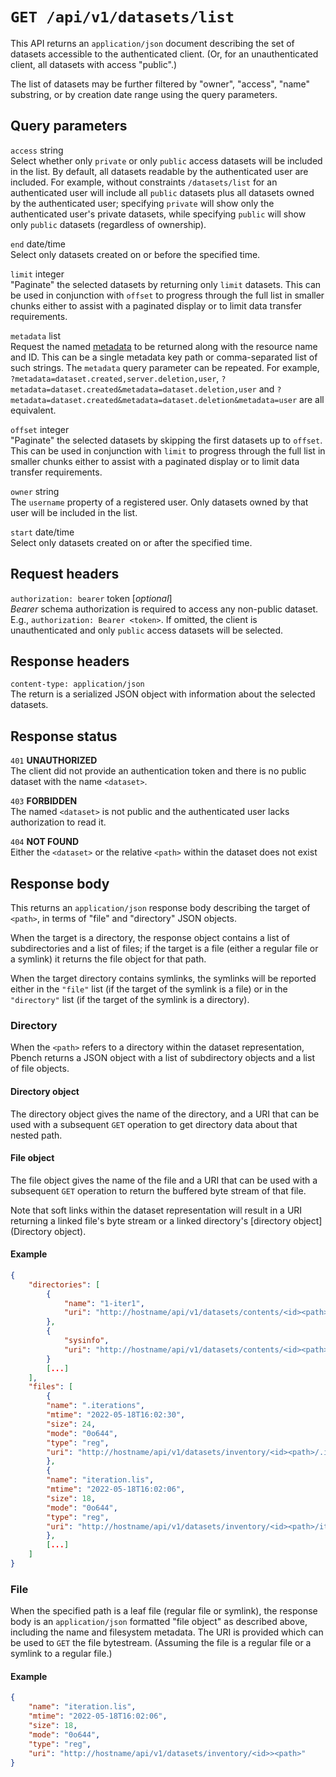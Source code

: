 # `GET /api/v1/datasets/list`

This API returns an `application/json` document describing the set of datasets accessible to the authenticated client. (Or, for an unauthenticated client, all datasets with access "public".)

The list of datasets may be further filtered by "owner", "access", "name" substring, or by creation date range using the query parameters.

## Query parameters

`access`    string \
Select whether only `private` or only `public` access datasets will be included in the list. By default, all datasets readable by the authenticated user are included. For example, without constraints `/datasets/list` for an authenticated user will include all `public` datasets plus all datasets owned by the authenticated user; specifying `private` will show only the authenticated user's private datasets, while specifying `public` will show only `public` datasets (regardless of ownership).

`end` date/time \
Select only datasets created on or before the specified time.

`limit` integer \
"Paginate" the selected datasets by returning only `limit` datasets. This can be used in conjunction with `offset` to progress through the full list in smaller chunks either to assist with a paginated display or to limit data transfer requirements.

`metadata` list \
Request the named [metadata](../metadata.md) to be returned along with the resource name and ID. This can be a single metadata key path or comma-separated list of such strings. The `metadata` query parameter can be repeated. For example, `?metadata=dataset.created,server.deletion,user`, `?metadata=dataset.created&metadata=dataset.deletion,user` and `?metadata=dataset.created&metadata=dataset.deletion&metadata=user` are all equivalent.

`offset` integer \
"Paginate" the selected datasets by skipping the first datasets up to `offset`. This can be used in conjunction with `limit` to progress through the full list in smaller chunks either to assist with a paginated display or to limit data transfer requirements.

`owner` string \
The `username` property of a registered user. Only datasets owned by that user will be included in the list.

`start` date/time \
Select only datasets created on or after the specified time.

## Request headers

`authorization: bearer` token [_optional_] \
*Bearer* schema authorization is required to access any non-public dataset. E.g., `authorization: Bearer <token>`. If omitted, the client is unauthenticated and only `public` access datasets will be selected.

## Response headers

`content-type: application/json` \
The return is a serialized JSON object with information about the selected datasets.

## Response status

`401`   **UNAUTHORIZED** \
The client did not provide an authentication token and there is no public dataset with the name `<dataset>`.

`403`   **FORBIDDEN** \
The named `<dataset>` is not public and the authenticated user lacks authorization to read it.

`404`   **NOT FOUND** \
Either the `<dataset>` or the relative `<path>` within the dataset does not exist

## Response body

This returns an `application/json` response body describing the target of `<path>`, in terms of "file" and "directory" JSON objects.

When the target is a directory, the response object contains a list of subdirectories and a list of files; if the target is a file (either a regular file or a symlink) it returns the file object for that path.

When the target directory contains symlinks, the symlinks will be reported either in the `"file"` list (if the target of the symlink is a file) or in the `"directory"` list (if the target of the symlink is a directory).

### Directory

When the `<path>` refers to a directory within the dataset representation, Pbench returns a JSON object with a list of subdirectory objects and a list of file objects.

#### Directory object

The directory object gives the name of the directory, and a URI that can be used with a subsequent `GET` operation to get directory data about that nested path.

#### File object

The file object gives the name of the file and a URI that can be used with a subsequent `GET` operation to return the buffered byte stream of that file.

Note that soft links within the dataset representation will result in a URI returning a linked file's byte stream or a linked directory's [directory object](Directory object).

#### Example

```json
{
    "directories": [
        {
            "name": "1-iter1",
            "uri": "http://hostname/api/v1/datasets/contents/<id><path>/1-iter1"
        },
        {
            "sysinfo",
            "uri": "http://hostname/api/v1/datasets/contents/<id><path>/sysinfo"
        }
        [...]
    ],
    "files": [
        {
        "name": ".iterations",
        "mtime": "2022-05-18T16:02:30",
        "size": 24,
        "mode": "0o644",
        "type": "reg",
        "uri": "http://hostname/api/v1/datasets/inventory/<id><path>/.iterations"
        },
        {
        "name": "iteration.lis",
        "mtime": "2022-05-18T16:02:06",
        "size": 18,
        "mode": "0o644",
        "type": "reg",
        "uri": "http://hostname/api/v1/datasets/inventory/<id><path>/iteration.lis"
        },
        [...]
    ]
}
```

### File

When the specified path is a leaf file (regular file or symlink), the response body is an `application/json` formatted "file object" as described above, including the name and filesystem metadata. The URI is provided which can be used to `GET` the file bytestream. (Assuming the file is a regular file or a symlink to a regular file.)

#### Example

```json
{
    "name": "iteration.lis",
    "mtime": "2022-05-18T16:02:06",
    "size": 18,
    "mode": "0o644",
    "type": "reg",
    "uri": "http://hostname/api/v1/datasets/inventory/<id>><path>"
}
```